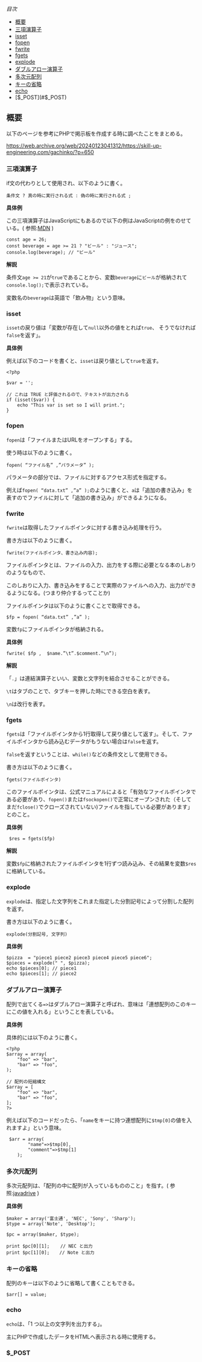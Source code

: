 *目次*
* [概要](#概要)
* [三項演算子](#三項演算子)
* [isset](#isset)
* [fopen](#fopen)
* [fwrite](#fwrite)
* [fgets](#fgets)
* [explode](#explode)
* [ダブルアロー演算子](#ダブルアロー演算子)
* [多次元配列](#多次元配列)
* [キーの省略](#キーの省略)
* [echo](#echo)
* [$_POST](#$_POST)

## 概要

以下のページを参考にPHPで掲示板を作成する時に調べたことをまとめる。

https://web.archive.org/web/20240123041312/https://skill-up-engineering.com/gachinko/?p=650

### 三項演算子

if文の代わりとして使用され、以下のように書く。

```
条件文 ? 真の時に実行される式 : 偽の時に実行される式 ;
```

**具体例**

この三項演算子はJavaScriptにもあるので以下の例はJavaScriptの例をのせている。( 参照:[MDN](https://developer.mozilla.org/ja/docs/Web/JavaScript/Reference/Operators/Conditional_operator) )

```
const age = 26;
const beverage = age >= 21 ? "ビール" : "ジュース";
console.log(beverage); // "ビール"
```

**解説**

条件文`age >= 21`が`true`であることから、変数`beverage`に`ビール`が格納されて`console.log();`で表示されている。

変数名の`beverage`は英語で「飲み物」という意味。

### isset

`isset`の戻り値は「変数が存在して`null`以外の値をとれば`true`、 そうでなければ`false`を返す」。

**具体例**

例えば以下のコードを書くと、`isset`は戻り値として`true`を返す。

```
<?php

$var = '';

// これは TRUE と評価されるので、テキストが出力される
if (isset($var)) {
    echo "This var is set so I will print.";
}
```

### fopen

`fopen`は「ファイルまたはURLをオープンする」する。

使う時は以下のように書く。

```
fopen( “ファイル名” ,”パラメータ” );
```
パラメータの部分では、ファイルに対するアクセス形式を指定する。

例えば`fopen( “data.txt” ,”a” );`のように書くと、`a`は「追加の書き込み」を表すのでファイルに対して「追加の書き込み」ができるようになる。

### fwrite

`fwrite`は取得したファイルポインタに対する書き込み処理を行う。

書き方は以下のように書く。

```
fwrite(ファイルポインタ、書き込み内容);
```

ファイルポインタとは、ファイルの入力、出力をする際に必要となる本のしおりのようなもので、

このしおりに入力、書き込みをすることで実際のファイルへの入力、出力ができるようになる。(つまり仲介するってことか)

ファイルポインタは以下のように書くことで取得できる。

```
$fp = fopen( “data.txt” ,”a” );
```

変数`fp`にファイルポインタが格納される。

**具体例**

```
fwrite( $fp ,  $name.”\t”.$comment.”\n”);
```

**解説**

「`.`」は連結演算子といい、変数と文字列を結合させることができる。

`\t`はタブのことで、タブキーを押した時にできる空白を表す。

`\n`は改行を表す。

### fgets

`fgets`は「ファイルポインタから1行取得して戻り値として返す」。そして、ファイルポインタから読み込むデータがもうない場合は`false`を返す。

`false`を返すということは、`while()`などの条件文として使用できる。

書き方は以下のように書く。

```
fgets(ファイルポインタ)
```

このファイルポインタは、公式マニュアルによると「有効なファイルポインタである必要があり、`fopen()`または`fsockopen()`で正常にオープンされた（そしてまだ`fclose()`でクローズされていない)ファイルを指している必要があります」とのこと。

**具体例**

```
 $res = fgets($fp)
```

**解説**

変数`$fp`に格納されたファイルポインタを1行ずつ読み込み、その結果を変数`$res`に格納している。

### explode

`explode`は、指定した文字列をこれまた指定した分割記号によって分割した配列を返す。

書き方は以下のように書く。

```
explode(分割記号, 文字列)
```

**具体例**

```
$pizza  = "piece1 piece2 piece3 piece4 piece5 piece6";
$pieces = explode(" ", $pizza);
echo $pieces[0]; // piece1
echo $pieces[1]; // piece2
```

### ダブルアロー演算子

配列で出てくる`=>`はダブルアロー演算子と呼ばれ、意味は「連想配列のこのキーにこの値を入れる」ということを表している。

**具体例**

具体的には以下のように書く。

```
<?php
$array = array(
    "foo" => "bar",
    "bar" => "foo",
);

// 配列の短縮構文
$array = [
    "foo" => "bar",
    "bar" => "foo",
];
?>
```

例えば以下のコードだったら、「`name`をキーに持つ連想配列に`$tmp[0]`の値を入れますよ」という意味。

```
 $arr = array(
        "name"=>$tmp[0],
        "comment"=>$tmp[1]
    );
```

### 多次元配列

多次元配列は、「配列の中に配列が入っているもののこと」を指す。( 参照:[javadrive](https://www.javadrive.jp/php/array/index6.html) )

**具体例**
```
$maker = array('富士通', 'NEC', 'Sony', 'Sharp');
$type = array('Note', 'Desktop');

$pc = array($maker, $type);

print $pc[0][1];    // NEC と出力
print $pc[1][0];  　// Note と出力
```

### キーの省略

配列のキーは以下のように省略して書くこともできる。

```
$arr[] = value;
```

### echo 

`echo`は、「1 つ以上の文字列を出力する」。

主にPHPで作成したデータをHTMLへ表示される時に使用する。

### $_POST










